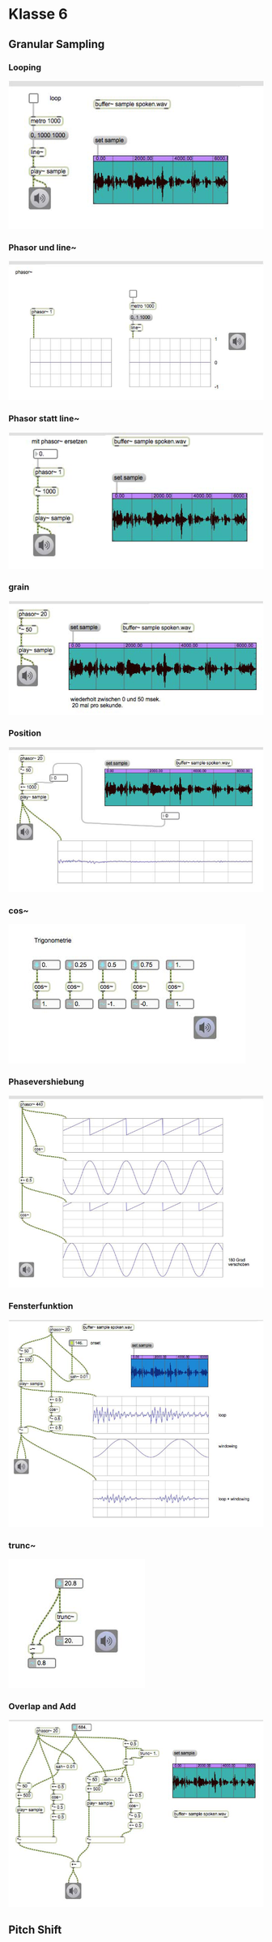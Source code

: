 # Klasse 6

## Granular Sampling

### Looping
![](K6/1.png)

### Phasor und line~
![](K6/2.png)

### Phasor statt line~
![](K6/3.png)

### grain
![](K6/4.png)

### Position
![](K6/5.png)

### cos~
![](K6/6.png)

### Phasevershiebung
![](K6/7.png)

### Fensterfunktion
![](K6/9.png)

### trunc~
![](K6/10.png)

### Overlap and Add
![](K6/11.png)








## Pitch Shift